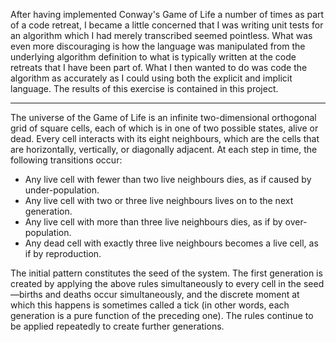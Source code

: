 After having implemented Conway's Game of Life a number of times as part of a code retreat, I became a little concerned 
that I was writing unit tests for an algorithm which I had merely transcribed seemed pointless.  What was even more 
discouraging is how the language was manipulated from the underlying algorithm definition to what is typically written 
at the code retreats that I have been part of.  What I then wanted to do was code the algorithm as accurately as I could
using both the explicit and implicit language.  The results of this exercise is contained in this project.

---

The universe of the Game of Life is an infinite two-dimensional orthogonal grid of square cells, each of which is in one of two possible states, alive or dead. Every cell interacts with its eight neighbours, which are the cells that are horizontally, vertically, or diagonally adjacent. At each step in time, the following transitions occur:

* Any live cell with fewer than two live neighbours dies, as if caused by under-population.
* Any live cell with two or three live neighbours lives on to the next generation.
* Any live cell with more than three live neighbours dies, as if by over-population.
* Any dead cell with exactly three live neighbours becomes a live cell, as if by reproduction.

The initial pattern constitutes the seed of the system. The first generation is created by applying the above rules simultaneously to every cell in the seed—births and deaths occur simultaneously, and the discrete moment at which this happens is sometimes called a tick (in other words, each generation is a pure function of the preceding one). The rules continue to be applied repeatedly to create further generations.